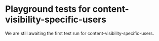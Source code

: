 # Playground tests for content-visibility-specific-users
We are still awaiting the first test run for content-visibility-specific-users.
